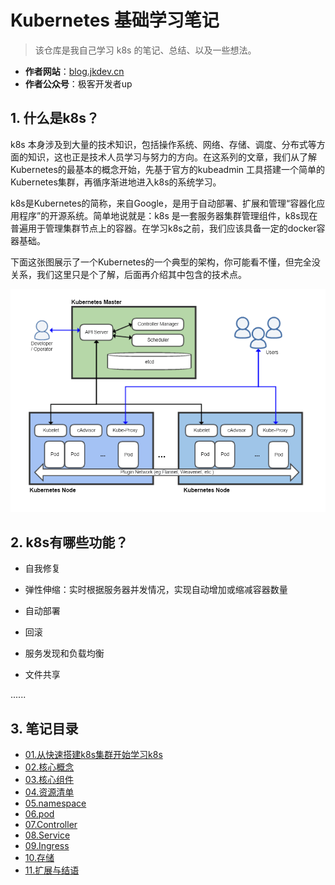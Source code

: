 # Kubernetes 基础学习笔记


> 该仓库是我自己学习 k8s 的笔记、总结、以及一些想法。
> 

- **作者网站**：[blog.jkdev.cn](https://blog.jkdev.cn)
- **作者公众号**：极客开发者up

## 1. 什么是k8s？

k8s 本身涉及到大量的技术知识，包括操作系统、网络、存储、调度、分布式等方面的知识，这也正是技术人员学习与努力的方向。在这系列的文章，我们从了解Kubernetes的最基本的概念开始，先基于官方的kubeadmin 工具搭建一个简单的Kubernetes集群，再循序渐进地进入k8s的系统学习。


k8s是Kubernetes的简称，来自Google，是用于自动部署、扩展和管理“容器化应用程序”的开源系统。简单地说就是：k8s 是一套服务器集群管理组件，k8s现在普遍用于管理集群节点上的容器。在学习k8s之前，我们应该具备一定的docker容器基础。


下面这张图展示了一个Kubernetes的一个典型的架构，你可能看不懂，但完全没关系，我们这里只是个了解，后面再介绍其中包含的技术点。

![Kubernetes](./img/Kubernetes.png)


## 2. k8s有哪些功能？

- 自我修复

- 弹性伸缩：实时根据服务器并发情况，实现自动增加或缩减容器数量

- 自动部署

- 回滚

- 服务发现和负载均衡

- 文件共享

......


## 3. 笔记目录

- [01.从快速搭建k8s集群开始学习k8s](./note/kb01-build.md)
- [02.核心概念](./note/kb02-conception.md)
- [03.核心组件](./note/kb03-compoents.md)
- [04.资源清单](./note/kb04-yaml.md)
- [05.namespace](./note/kb04-namespace.md)
- [06.pod](./note/kb06-pod.md)
- [07.Controller](./note/kb07-controller.md)
- [08.Service](./note/kb08-service.md)
- [09.Ingress](./note/kb09-ingress.md)
- [10.存储](./note/kb10-storage.md)
- [11.扩展与结语](./note/kb11-extend.md)





